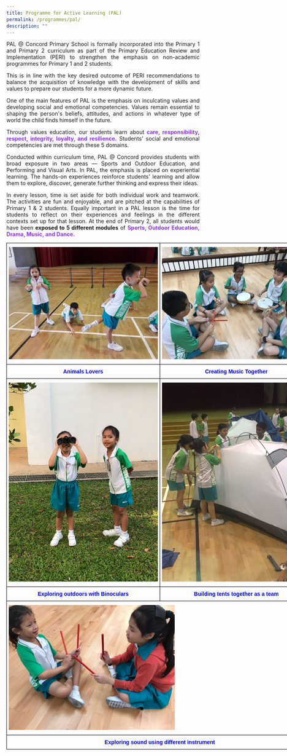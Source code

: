 ```yaml
---
title: Programme for Active Learning (PAL)
permalink: /programmes/pal/
description: ""
---
```

<p style="text-align:justify">PAL @ Concord Primary School is formally incorporated into the Primary 1 and Primary 2 curriculum as part of the Primary Education Review and Implementation (PERI) to strengthen the emphasis on non-academic programmes for Primary 1 and 2 students. 

<p style="text-align:justify">This is in line with the key desired outcome of PERI recommendations to balance the acquisition of knowledge with the development of skills and values to prepare our students for a more dynamic future.

<p style="text-align:justify">One of the main features of PAL is the emphasis on inculcating values and developing social and emotional competencies. Values remain essential to shaping the person's beliefs, attitudes, and actions in whatever type of world the child finds himself in the future. 

<p style="text-align:justify">Through values education, our students learn about<b style="color:#9033FF"> care, responsibility, respect, integrity, loyalty, and resilience.</b> Students' social and emotional competencies are met through these 5 domains.

<p style="text-align:justify">Conducted within curriculum time, PAL @ Concord provides students with broad exposure in two areas — Sports and Outdoor Education, and Performing and Visual Arts. In PAL, the emphasis is placed on experiential learning. The hands-on experiences reinforce students' learning and allow them to explore, discover, generate further thinking and express their ideas. 

<p style="text-align:justify">In every lesson, time is set aside for both individual work and teamwork. The activities are fun and enjoyable, and are pitched at the capabilities of Primary 1 & 2 students. Equally important in a PAL lesson is the time for students to reflect on their experiences and feelings in the different contexts set up for that lesson. At the end of Primary 2, all students would have been <b>exposed to 5 different modules</b> of <b style="color:#9033FF">Sports, Outdoor Education, Drama, Music, and Dance.</b>

<style type="text/css">
.tg  {border-collapse:collapse;border-spacing:0;margin:0px auto;}
.tg td{border-color:black;border-style:solid;border-width:1px;font-family:Arial, sans-serif;font-size:14px;
  overflow:hidden;padding:10px 5px;word-break:normal;}
.tg th{border-color:black;border-style:solid;border-width:1px;font-family:Arial, sans-serif;font-size:14px;
  font-weight:normal;overflow:hidden;padding:10px 5px;word-break:normal;}
.tg .tg-baqh{text-align:center;vertical-align:top}
.tg .tg-0lax{text-align:left;vertical-align:top}
</style>

<table class="tg" style="undefined;table-layout: fixed; width: 800px">

<colgroup>
<col style="width: 400px">
<col style="width: 400px">
</colgroup>

<tbody>
<tr>
<td class="tg-0lax">
<img src="/images/pal1.jpeg">
</td>
<td class="tg-0lax">
<img src="/images/pal2.jpeg"></td>
</tr>
<tr style="color:#0000FF; font-weight:bold; text-align:center">
<td>Animals Lovers</td>
<td>Creating Music Together</td>
</tr>
<tr>
<td class="tg-0lax">
<img src="/images/pal3.jpeg"></td>
<td class="tg-0lax">
<img src="/images/pal4.jpeg"></td>
</tr>
<tr style="color:#0000FF; font-weight:bold; text-align:center">
<td>Exploring outdoors with Binoculars</td>
<td>Building tents together as a team</td>
</tr>
<tr>
<td class="tg-0lax" colspan="2">
<img src="/images/pal5.jpeg" style="width:55%">
</td>
</tr>
<tr style="color:#0000FF; font-weight:bold; text-align:center">
<td colspan="2">Exploring sound using different instrument</td>
</tr>
</tbody>
</table>